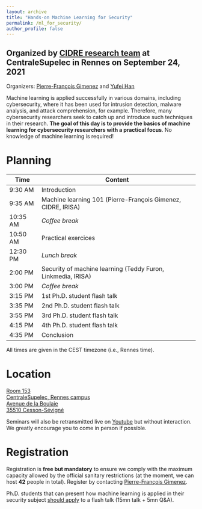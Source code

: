 ```yaml
---
layout: archive
title: "Hands-on Machine Learning for Security"
permalink: /ml_for_security/
author_profile: false
---
```


## Organized by [CIDRE research team](https://team.inria.fr/cidre/) at CentraleSupelec in Rennes on September 24, 2021

Organizers: [Pierre-François Gimenez](mailto:pierre-francois.gimenez@centralesupelec.fr) and [Yufei Han](mailto:yufei.han@inria.fr)

Machine learning is applied successfully in various domains, including cybersecurity, where it has been used for intrusion detection, malware analysis, and attack comprehension, for example. Therefore, many cybersecurity researchers seek to catch up and introduce such techniques in their research. **The goal of this day is to provide the basics of machine learning for cybersecurity researchers with a practical focus**. No knowledge of machine learning is required!

# Planning

| Time     | Content                                                        |
| ---      | ---                                                            |
| 9:30 AM  | Introduction                                                   |
| 9:35 AM  | Machine learning 101 (Pierre-François Gimenez, CIDRE, IRISA)   |
| 10:35 AM | _Coffee break_                                                 |
| 10:50 AM | Practical exercices                                            |
| 12:30 PM | _Lunch break_                                                  |
| 2:00 PM  | Security of machine learning (Teddy Furon, Linkmedia, IRISA)   |
| 3:00 PM  | _Coffee break_                                                 |
| 3:15 PM  | 1st Ph.D. student flash talk                                   |
| 3:35 PM  | 2nd Ph.D. student flash talk                                   |
| 3:55 PM  | 3rd Ph.D. student flash talk                                   |
| 4:15 PM  | 4th Ph.D. student flash talk                                   |
| 4:35 PM  | Conclusion                                                     |

All times are given in the CEST timezone (i.e., Rennes time).

# Location


[Room 153\
CentraleSupelec, Rennes campus\
Avenue de la Boulaie\
35510 Cesson-Sévigné](https://goo.gl/maps/21jHwmtNd6rDHJjJ7)

Seminars will also be retransmitted live on [Youtube](https://www.youtube.com/channel/UCfO5ej3Pyqa6DdLxFNkUyGQ) but without interaction. We greatly encourage you to come in person if possible.


# Registration

Registration is **free but mandatory** to ensure we comply with the maximum capacity allowed by the official sanitary restrictions (at the moment, we can host __42__ people in total). Register by contacting [Pierre-François Gimenez](mailto:pierre-francois.gimenez@centralesupelec.fr).

Ph.D. students that can present how machine learning is applied in their security subject [should apply](mailto:pierre-francois.gimenez@centralesupelec.fr) to a flash talk (15mn talk + 5mn Q&A).
